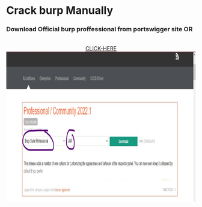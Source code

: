 # Crack burp Manually

<h3>Download Official burp proffessional from portswigger site OR </h3>
<br>
<center>
  <a href="https://portswigger.net/burp/releases">CLICK-HERE</a>
  <br>
  <img width="800" height="400" alt="Your internet speed sucks" src="-attributes/Screenshot 2022-01-28 214359.jpg"></img>
  
